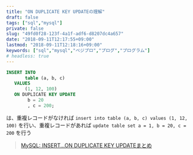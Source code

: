```yaml
---
title: "ON DUPLICATE KEY UPDATEの理解"
draft: false
tags: ["sql","mysql"]
private: false
slug: "49fd0f28-123f-4a1f-adf6-d8207dc4a657"
date: "2018-09-11T12:17:55+09:00"
lastmod: "2018-09-11T12:18:16+09:00"
keywords: ["sql","mysql","ベジプロ","プログ","プログラム"]
# headless: true
---
```


```sql
INSERT INTO
       table (a, b, c)
   VALUES
       (1, 12, 100)
   ON DUPLICATE KEY UPDATE
        b = 20
        , c = 200;
```
は、重複レコードがなければ `insert into table (a, b, c) values (1, 12, 100)` を行い、重複レコードがあれば `update table set a = 1, b = 20, c = 200` を行う

> [MySQL: INSERT...ON DUPLICATE KEY UPDATEまとめ](https://qiita.com/yuzroz/items/f0eccf847b2ea42f885f#%E5%9F%BA%E6%9C%AC)
